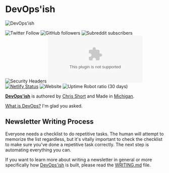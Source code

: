 # DevOps'ish

![DevOps'ish](https://shortcdn.com/file/devopsish/DevOpsish-Wide.png)

![Twitter Follow](https://img.shields.io/twitter/follow/ChrisShort?style=social)
![GitHub followers](https://img.shields.io/github/followers/chris-short?style=social)
![Subreddit subscribers](https://img.shields.io/reddit/subreddit-subscribers/devopsish?style=social)
![Security Headers](https://img.shields.io/security-headers?url=https%3A%2F%2Fdevopsish.com)
![Mozilla HTTP Observatory Grade](https://img.shields.io/mozilla-observatory/grade/devopsish.com?publish)
[![Netlify Status](https://api.netlify.com/api/v1/badges/18041430-d7ea-497d-b4d7-3b212d12502a/deploy-status)](https://app.netlify.com/sites/devopsish/deploys)
![Website](https://img.shields.io/website?url=https%3A%2F%2Fdevopsish.com)
![Uptime Robot ratio (30 days)](https://img.shields.io/uptimerobot/ratio/m781812229-c71af32b561915c8c6cc6667)

[**DevOps'ish**](https://devopsish.com) is authored by [Chris Short](https://chrisshort.me/) and Made in [Michigan](https://www.michigan.org/).

[What is DevOps?](https://devopsish.com/what-is-devops/) I'm glad you asked.

## Newsletter Writing Process

Everyone needs a checklist to do repetitive tasks. The human will attempt to memorize the list regardless, but it's vitally important to check the checklist to make sure you've done a repetitive task correctly. The next step is automating everything you can.

If you want to learn more about writing a newsletter in general or more specifically how [DevOps'ish](https://devopsish.com/) is built, please read the [WRITING.md](WRITING.md) file.
